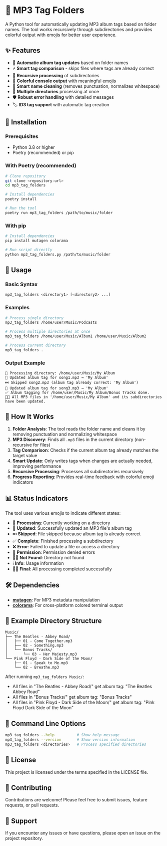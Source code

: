 # 🎵 MP3 Tag Folders

A Python tool for automatically updating MP3 album tags based on folder names. The tool works recursively through subdirectories and provides colorful output with emojis for better user experience.

## ✨ Features

- 🎵 **Automatic album tag updates** based on folder names
- ⚡ **Smart tag comparison** - skips files where tags are already correct
- 🔄 **Recursive processing** of subdirectories
- 🎨 **Colorful console output** with meaningful emojis
- 🧹 **Smart name cleaning** (removes punctuation, normalizes whitespace)
- 📁 **Multiple directories** processing at once
- 🛡️ **Robust error handling** with detailed messages
- 🏷️ **ID3 tag support** with automatic tag creation

## 🚀 Installation

### Prerequisites

- Python 3.8 or higher
- Poetry (recommended) or pip

### With Poetry (recommended)

```bash
# Clone repository
git clone <repository-url>
cd mp3_tag_folders

# Install dependencies
poetry install

# Run the tool
poetry run mp3_tag_folders /path/to/music/folder
```

### With pip

```bash
# Install dependencies
pip install mutagen colorama

# Run script directly
python mp3_tag_folders.py /path/to/music/folder
```

## 📖 Usage

### Basic Syntax

```bash
mp3_tag_folders <directory1> [<directory2> ...]
```

### Examples

```bash
# Process single directory
mp3_tag_folders /home/user/Music/Podcasts

# Process multiple directories at once
mp3_tag_folders /home/user/Music/Album1 /home/user/Music/Album2

# Process current directory
mp3_tag_folders .
```

### Output Example

```
🔄 Processing directory: /home/user/Music/My Album
🎵 Updated album tag for song1.mp3 → 'My Album'
⏭️ Skipped song2.mp3 (album tag already correct: 'My Album')
🎵 Updated album tag for song3.mp3 → 'My Album'
✅ Album tagging for /home/user/Music/My Album/Bonus Tracks done.
🎵✨ All MP3 files in '/home/user/Music/My Album' and its subdirectories have been updated.
```

## 🎯 How It Works

1. **Folder Analysis**: The tool reads the folder name and cleans it by removing punctuation and normalizing whitespace
2. **MP3 Discovery**: Finds all `.mp3` files in the current directory (non-recursive for files)
3. **Tag Comparison**: Checks if the current album tag already matches the target value
4. **Smart Update**: Only writes tags when changes are actually needed, improving performance
5. **Recursive Processing**: Processes all subdirectories recursively
6. **Progress Reporting**: Provides real-time feedback with colorful emoji indicators

## 📊 Status Indicators

The tool uses various emojis to indicate different states:

- 🔄 **Processing**: Currently working on a directory
- 🎵 **Updated**: Successfully updated an MP3 file's album tag
- ⏭️ **Skipped**: File skipped because album tag is already correct
- ✅ **Complete**: Finished processing a subdirectory
- ❌ **Error**: Failed to update a file or access a directory
- 🚫 **Permission**: Permission denied errors
- 📁❌ **Not Found**: Directory not found
- ℹ️ **Info**: Usage information
- 🎵✨ **Final**: All processing completed successfully

## 🛠️ Dependencies

- **[mutagen](https://mutagen.readthedocs.io/)**: For MP3 metadata manipulation
- **[colorama](https://pypi.org/project/colorama/)**: For cross-platform colored terminal output

## 📝 Example Directory Structure

```
Music/
├── The Beatles - Abbey Road/
│   ├── 01 - Come Together.mp3
│   ├── 02 - Something.mp3
│   └── Bonus Tracks/
│       └── 03 - Her Majesty.mp3
└── Pink Floyd - Dark Side of the Moon/
    ├── 01 - Speak to Me.mp3
    └── 02 - Breathe.mp3
```

After running `mp3_tag_folders Music/`:
- All files in "The Beatles - Abbey Road/" get album tag: "The Beatles Abbey Road"
- All files in "Bonus Tracks/" get album tag: "Bonus Tracks"
- All files in "Pink Floyd - Dark Side of the Moon/" get album tag: "Pink Floyd Dark Side of the Moon"

## 🔧 Command Line Options

```bash
mp3_tag_folders --help          # Show help message
mp3_tag_folders --version       # Show version information
mp3_tag_folders <directories>   # Process specified directories
```

## 📄 License

This project is licensed under the terms specified in the LICENSE file.

## 🤝 Contributing

Contributions are welcome! Please feel free to submit issues, feature requests, or pull requests.

## 📧 Support

If you encounter any issues or have questions, please open an issue on the project repository.
